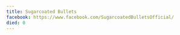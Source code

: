 ```yaml
---
title: Sugarcoated Bullets
facebook: https://www.facebook.com/SugarcoatedBulletsOfficial/
died: 0
---
```

